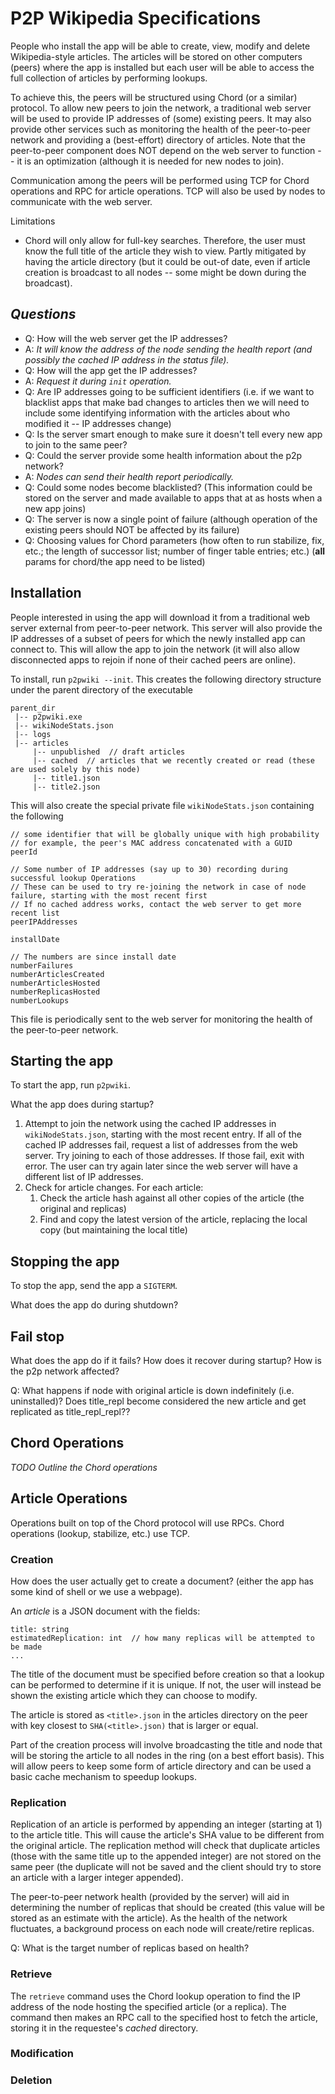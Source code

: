 # P2P Wikipedia Specifications

People who install the app will be able to create, view, modify and delete Wikipedia-style
articles. The articles will be stored on other computers (peers) where the app is
installed but each user will be able to access the full collection of articles by
performing lookups.

To achieve this, the peers will be structured using Chord (or a similar) protocol.
To allow new peers to join the network, a traditional web server will be used to
provide IP addresses of (some) existing peers. It may also provide other services
such as monitoring the health of the peer-to-peer network and providing a (best-effort)
directory of articles. Note that the peer-to-peer component does NOT depend on the
web server to function -- it is an optimization (although it is needed for new nodes
to join).

Communication among the peers will be performed using TCP for Chord operations and
RPC for article operations. TCP will also be used by nodes to communicate with the
web server.

Limitations
- Chord will only allow for full-key searches. Therefore, the user must know the
  full title of the article they wish to view. Partly mitigated by having the article
  directory (but it could be out-of date, even if article creation is broadcast to
  all nodes -- some might be down during the broadcast).

## _Questions_
- Q: How will the web server get the IP addresses?
- A: _It will know the address of the node sending the health report (and possibly the cached
   IP address in the status file)._
- Q: How will the app get the IP addresses?
- A: _Request it during `init` operation._
- Q: Are IP addresses going to be sufficient identifiers (i.e. if we want to blacklist
   apps that make bad changes to articles then we will need to include some identifying
   information with the articles about who modified it -- IP addresses change)
- Q: Is the server smart enough to make sure it doesn't tell every new app to join
   to the same peer?
- Q: Could the server provide some health information about the p2p network?
- A: _Nodes can send their health report periodically._
- Q: Could some nodes become blacklisted? (This information could be stored on the
   server and made available to apps that at as hosts when a new app joins)
- Q: The server is now a single point of failure (although operation of the existing
   peers should NOT be affected by its failure)
- Q: Choosing values for Chord parameters (how often to run stabilize, fix, etc.; the
length of successor list; number of finger table entries; etc.) (**all** params for chord/the app need
to be listed)




## Installation
People interested in using the app will download it from a traditional web server
external from peer-to-peer network. This server will also provide the IP addresses
of a subset of peers for which the newly installed app can connect to. This will
allow the app to join the network (it will also allow disconnected apps to rejoin
if none of their cached peers are online).

To install, run `p2pwiki --init`. This creates the following directory structure
under the parent directory of the executable
```
parent_dir
 |-- p2pwiki.exe
 |-- wikiNodeStats.json
 |-- logs
 |-- articles
     |-- unpublished  // draft articles
     |-- cached  // articles that we recently created or read (these are used solely by this node)
     |-- title1.json
     |-- title2.json
```

This will also create the special private file `wikiNodeStats.json` containing the
following
```
// some identifier that will be globally unique with high probability
// for example, the peer's MAC address concatenated with a GUID
peerId

// Some number of IP addresses (say up to 30) recording during successful lookup Operations
// These can be used to try re-joining the network in case of node failure, starting with the most recent first
// If no cached address works, contact the web server to get more recent list
peerIPAddresses

installDate

// The numbers are since install date
numberFailures
numberArticlesCreated
numberArticlesHosted
numberReplicasHosted
numberLookups
```
This file is periodically sent to the web server for monitoring the health of the
peer-to-peer network.

## Starting the app
To start the app, run `p2pwiki`.

What the app does during startup?
1. Attempt to join the network using the cached IP addresses in `wikiNodeStats.json`,
   starting with the most recent entry. If all of the cached IP addresses fail,
   request a list of addresses from the web server. Try joining to each of those
   addresses. If those fail, exit with error. The user can try again later since
   the web server will have a different list of IP addresses.
2. Check for article changes. For each article:
   1. Check the article hash against all other copies of the article
      (the original and replicas)
   2. Find and copy the latest version of the article, replacing the local copy
      (but maintaining the local title)


## Stopping the app
To stop the app, send the app a `SIGTERM`.

What does the app do during shutdown?

## Fail stop
What does the app do if it fails?
How does it recover during startup?
How is the p2p network affected?

Q: What happens if node with original article is down indefinitely (i.e. uninstalled)?
Does title_repl become considered the new article and get replicated as title_repl_repl??

## Chord Operations
_TODO Outline the Chord operations_

## Article Operations
Operations built on top of the Chord protocol will use RPCs. Chord operations (lookup,
stabilize, etc.) use TCP.

### Creation
How does the user actually get to create a document? (either the app has some kind
of shell or we use a webpage).


An _article_ is a JSON document with the fields:
```
title: string
estimatedReplication: int  // how many replicas will be attempted to be made
...
```
The title of the document must be specified before creation so that a lookup can
be performed to determine if it is unique. If not, the user will instead be shown
the existing article which they can choose to modify.

The article is stored as `<title>.json` in the articles directory on the peer with
key closest to `SHA(<title>.json)` that is larger or equal.

Part of the creation process will involve broadcasting the title and node that will
be storing the article to all nodes in the ring (on a best effort basis). This will
allow peers to keep some form of article directory and can be used a basic cache
mechanism to speedup lookups.

### Replication
Replication of an article is performed by appending an integer (starting at 1) to
the article title. This will cause the article's SHA value to be different from
the original article. The replication method will check that duplicate articles
(those with the same title up to the appended integer) are not stored on the same
peer (the duplicate will not be saved and the client should try to store an article
with a larger integer appended).

The peer-to-peer network health (provided by the server) will aid in determining
the number of replicas that should be created (this value will be stored as an
estimate with the article). As the health of the network fluctuates, a background
process on each node will create/retire replicas.

Q: What is the target number of replicas based on health?

### Retrieve
The `retrieve` command uses the Chord lookup operation to find the IP address of
the node hosting the specified article (or a replica). The command then makes an
RPC call to the specified host to fetch the article, storing it in the requestee's
_cached_ directory.

### Modification


### Deletion
